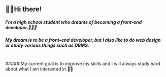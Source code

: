 ## 🖐🏻Hi there!

##### I'm a high school student who dreams of becoming a front-end developer.👨🏻‍🎓
##### My dream is to be a front-end developer, but I also like to do web design or study various things such as DBMS.
<br>
##### My current goal is to improve my skills and I will always study hard about what I am interested in.✍🏻
